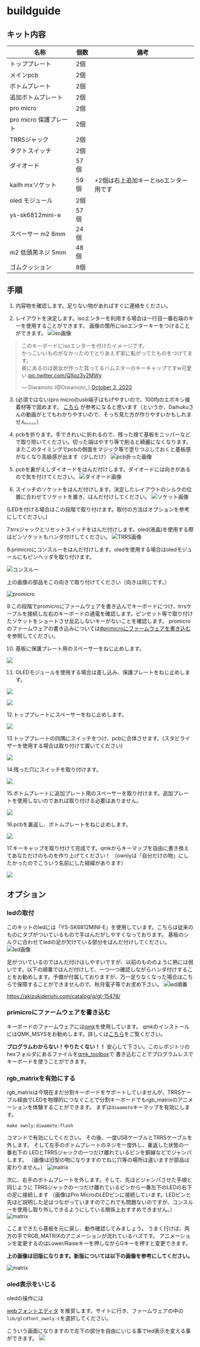 # buildguide

## キット内容

| 名称                   | 個数 | 備考                                  | 
| ---------------------- | ---- | ------------------------------------- |
| トッププレート         | 2個  |                                       |
| メインpcb              | 2個  |                                       |
| ボトムプレート         | 2個  |                                       |
| 追加ボトムプレート     | 2個  |                                       |
| pro micro              | 2個  |                                       |
| pro micro 保護プレート | 2個  |                                       |
| TRRSジャック           | 2個  |                                       |
| タクトスイッチ         | 2個  |                                       |
| ダイオード             | 57個 |                                       |
| kailh mxソケット       | 59個 | +2個は右上追加キーとisoエンター用です |
| oled モジュール        | 2個  |                                       |
| ys-sk6812mini-e        | 57個 |                                       |
| スペーサー m2 8mm      | 24個 |                                       |
| m2 低頭黒ネジ 5mm      | 48個 |                                       |
| ゴムクッション         | 8個  |                                       |

## 手順

1. 内容物を確認します。足りない物があればすぐに連絡をください。

2. レイアウトを決定します。isoエンターを利用する場合は一行目一番右端のキーを使用することができます。
画像の箇所にisoエンターキーをつけることができます。
![iso画像](https://github.com/Diwamoto/ownly/blob/master/img/iso.png)

<blockquote class="twitter-tweet"><p lang="ja" dir="ltr">このキーボードにisoエンターを付けたイメージです。<br>かっこいいものがなかったのでとりあえず家に転がってたものをつけてます。<br>奥にあるのは彼女が作った買ってるハムスターのキーキャップですw可愛い <a href="https://t.co/QXqz3y2MWy">pic.twitter.com/QXqz3y2MWy</a></p>&mdash; Diwamoto (@Diwamoto_) <a href="https://twitter.com/Diwamoto_/status/1312257024906850304?ref_src=twsrc%5Etfw">October 3, 2020</a></blockquote> 


3. (必須ではない)pro microのusb端子はもげやすいので、100均のエポキシ接着材等で固めます。
<a href="https://youtu.be/b-uNS74-5Xw?t=205" target="_brank">こちら</a>
が参考になると思います（というか、Daihukuさんの動画がとてもわかりやすいので、そっち見た方が作りやすいかもしれません。。。。）

4. pcbを折ります。手できれいに折れるので、残った捨て基板をニッパーなどで取り除いてください。切った端はやすり等で削ると綺麗になくなります。またこのタイミングでpcbの側面をマジック等で塗りつぶしておくと基板感がなくなり高級感が出ます（少しだけ）
![pcb折った画像](https://github.com/Diwamoto/ownly/blob/master/img/PCB.JPG)

5. pcbを裏がえしダイオードをはんだ付けします。ダイオードには向きがあるので気を付けてください。
![ダイオード画像](https://github.com/Diwamoto/ownly/blob/master/img/ダイオード.png)

6. スイッチのソケットをはんだ付けします。決定したレイアウトのシルクの位置に合わせてソケットを置き、はんだ付けしてください。
![ソケット画像](https://github.com/Diwamoto/ownly/blob/master/img/ソケット.png)

(LEDを付ける場合はこの段階で取り付けます。取付の方法はオプションを参考にしてください。)

7.trrsジャックとリセットスイッチをはんだ付けします。oled(液晶)を使用する際はピンソケットもハンダ付けしてください。
![TRRS画像](https://github.com/Diwamoto/ownly/blob/master/img/TRRS.png)

8.primicroにコンスルーをはんだ付けします。oledを使用する場合はoledモジュールにもピンヘッダを取り付けます。

![コンスルー](https://github.com/Diwamoto/ownly/blob/master/img/コンスルー.png)


上の画像の部品をこの向きで取り付けてください（向きは同じです。）

![promicro](https://github.com/Diwamoto/ownly/blob/master/img/pro-micro.png)


9.この段階でpromicroにファームウェアを書き込んでキーボードにつけ、trrsケーブルを接続し左右のキーボードの通電を確認します。ピンセット等で取り付けたソケットをショートさせ反応しないキーがないことを確認します。
promicroのファームウェアの書き込みについては[#primicroにファームウェアを書き込む](#primicroにファームウェアを書き込む)を参照してください。


10. 基板に保護プレート用のスペーサーをねじ止めします。

![](https://github.com/Diwamoto/ownly/blob/master/img/保護プレートスペーサー.png)

11. OLEDモジュールを使用する場合は差し込み、保護プレートをねじ止めします。

![](https://github.com/Diwamoto/ownly/blob/master/img/OLED差し込み.png)

![](https://github.com/Diwamoto/ownly/blob/master/img/保護プレート.png)

12.トッププレートにスペーサーをねじ止めします。

![](https://github.com/Diwamoto/ownly/blob/master/img/スペーサー.png)


13.トッププレートの四隅にスイッチをつけ、pcbに合体させます。(スタビライザーを使用する場合は取り付けて置いてください)

![](https://github.com/Diwamoto/ownly/blob/master/img/取り付け.png)

14.残った穴にスイッチを取り付けます。

![](https://github.com/Diwamoto/ownly/blob/master/img/スイッチ取り付け両手.png)

15.ボトムプレートに追加プレート用のスペーサーを取り付けます。追加プレートを使用しないのであれば取り付ける必要はありません。

![](https://github.com/Diwamoto/ownly/blob/master/img/ボトムスペーサー.png)

16.pcbを裏返し、ボトムプレートをねじ止めします。

![](https://github.com/Diwamoto/ownly/blob/master/img/ボトムプレート取り付け.png)


17.キーキャップを取り付けて完成です。qmkからキーマップを自由に書き換えてあなただけのものを作り上げてください！
（ownlyは「自分だけの物」にしたかったのでこういう名前にした経緯があります）

![](https://github.com/Diwamoto/ownly/blob/master/img/完成.png)
## オプション

### ledの取付
このキットのledには「YS-SK6812MINI-E」を使用しています。こちらは従来のものにタブがついているもので手はんだがしやすくなっております。
基板のシルクに合わせてledの足が欠けている部分をはんだ付けしてください。
![led画像](https://github.com/Diwamoto/ownly/blob/master/img/LED.png)

足がついているのではんだ付けはしやすいですが、以前のもののように熱には弱いです。以下の順番ではんだ付けして、一つ一つ確認しながらハンダ付けすることをお勧めします。予備が付属しておりますが、万一足りなくなった場合はこちらで保障することができませんので、秋月電子等でお求め下さい。
![led順番](https://github.com/Diwamoto/ownly/blob/master/img/LED順番.jpg)

https://akizukidenshi.com/catalog/g/gI-15478/

### primicroにファームウェアを書き込む
キーボードのファームウェアには[qmk](https://github.com/qmk/qmk_firmware)を使用しています。
qmkのインストールにはQMK_MSYSをお勧めします。詳しくは[こちら](https://zenn.dev/diwamoto/articles/1943345edce519)をご覧ください。

**プログラムわからない！やりたくない！！**
安心して下さい。このレポジトリのhexフォルダにあるファイルを[qmk_toolbox](https://github.com/qmk/qmk_toolbox/releases)で
書き込むことでプログラムレスでキーボードを使うことができます。

### rgb_matrixを有効にする
rgb_matrixは今現在まだ分割キーボードをサポートしていませんが、TRRSケーブル経由でLEDを物理的につなぐことで分割キーボードでもrgb_matrixのアニメーションを体験することができます。
まずは`diwamoto`キーマップを有効にします。
```
make ownly:diwamoto:flash

```
コマンドで有効にしてください。
その後、一度USBケーブルとTRRSケーブルを外します。
そして左手のボトムプレートのネジを一度外し、裏返した状態の一番右下の
LEDとTRRSジャックの一つだけ離れているピンを銅線などでジャンパします。
（画像は旧型の物になりますのでねじ穴等の場所は違いますが部品は変わりません。）
![matrix](https://github.com/Diwamoto/ownly/blob/master/img/matrix左.png)

次に、右手のボトムプレートを外します。そして、先ほどジャンパさせた手順と同じように
TRRSジャックの一つだけ離れているピンから一番左下のLEDの右下の足に接続します
（画像はPro MicroのLEDピンに接続しています。LEDピンと先ほど説明した足はつながっていますのでこれでも問題ないのですが、コンスルーを使用し取り外しできるようにしている関係上おすすめできません。）
![matrix](https://github.com/Diwamoto/ownly/blob/master/img/matrix右.png)


ここまできたら基板を元に戻し、動作確認してみましょう。
うまく行けば、両方の手でRGB_MATRIXのアニメーションが流れているハズです。
アニメーションを変更するのはLower/Raiseキーを押しながらGキーを押すと変更できます。

**上の画像は旧版になります。新版については以下の画像を参考にしてください。**

![matrix](https://github.com/Diwamoto/ownly/blob/master/img/LED_matrix対応.jpg)



### oled表示をいじる

oledの操作には

<a href="https://helixfonteditor.netlify.app/" target="_brank">webフォントエディタ</a>
を推奨します。サイトに行き、ファームウェアの中の`lib/glcdfont_ownly.c`を選択してください。

こういう画面になりますので左下の部分を自由にいじる事でled表示を変える事ができます。
![](https://github.com/Diwamoto/ownly/blob/master/img/oledfont.png)

